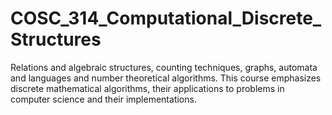 # COSC_314_Computational_Discrete_Structures
Relations and algebraic structures, counting techniques, graphs, automata and languages and number theoretical algorithms. This course emphasizes discrete mathematical algorithms, their applications to problems in computer science and their implementations.
